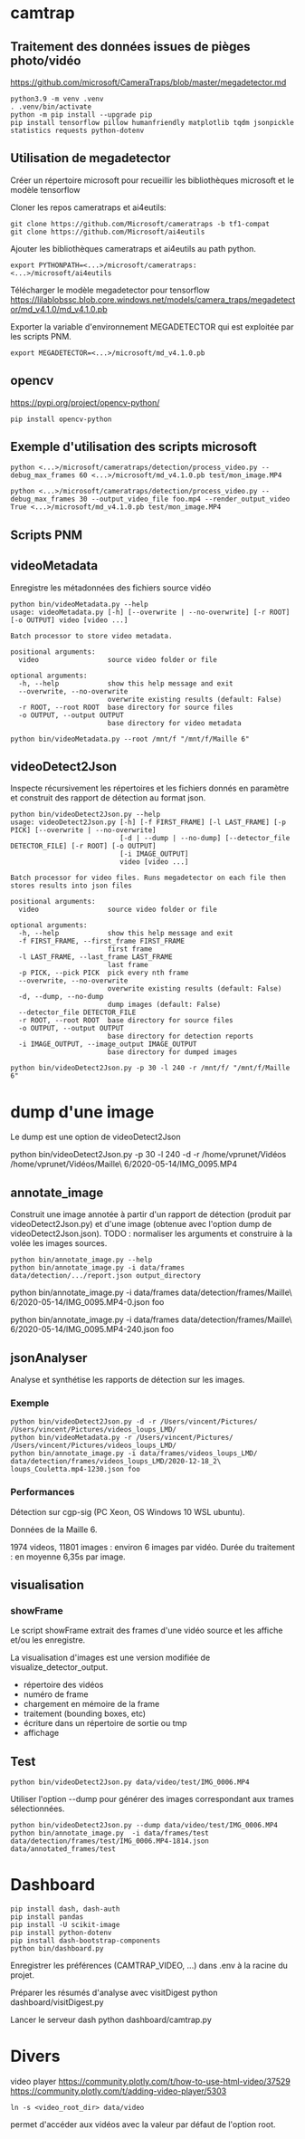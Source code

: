 # camtrap

## Traitement des données issues de pièges photo/vidéo

https://github.com/microsoft/CameraTraps/blob/master/megadetector.md

```
python3.9 -m venv .venv
. .venv/bin/activate
python -m pip install --upgrade pip
pip install tensorflow pillow humanfriendly matplotlib tqdm jsonpickle statistics requests python-dotenv
```

## Utilisation de megadetector

Créer un répertoire microsoft pour recueillir les bibliothèques microsoft et le modèle tensorflow

Cloner les repos cameratraps et ai4eutils:

```
git clone https://github.com/Microsoft/cameratraps -b tf1-compat
git clone https://github.com/Microsoft/ai4eutils
```

Ajouter les bibliothèques cameratraps et ai4eutils au path python.

```
export PYTHONPATH=<...>/microsoft/cameratraps:<...>/microsoft/ai4eutils
```

Télécharger le modèle megadetector pour tensorflow
https://lilablobssc.blob.core.windows.net/models/camera_traps/megadetector/md_v4.1.0/md_v4.1.0.pb

Exporter la variable d'environnement MEGADETECTOR qui est exploitée par les scripts PNM.

```
export MEGADETECTOR=<...>/microsoft/md_v4.1.0.pb
```

## opencv

https://pypi.org/project/opencv-python/

```
pip install opencv-python
```

## Exemple d'utilisation des scripts microsoft

```
python <...>/microsoft/cameratraps/detection/process_video.py --debug_max_frames 60 <...>/microsoft/md_v4.1.0.pb test/mon_image.MP4

python <...>/microsoft/cameratraps/detection/process_video.py --debug_max_frames 30 --output_video_file foo.mp4 --render_output_video True <...>/microsoft/md_v4.1.0.pb test/mon_image.MP4
```

## Scripts PNM

## videoMetadata

Enregistre les métadonnées des fichiers source vidéo

```
python bin/videoMetadata.py --help
usage: videoMetadata.py [-h] [--overwrite | --no-overwrite] [-r ROOT] [-o OUTPUT] video [video ...]

Batch processor to store video metadata.

positional arguments:
  video                 source video folder or file

optional arguments:
  -h, --help            show this help message and exit
  --overwrite, --no-overwrite
                        overwrite existing results (default: False)
  -r ROOT, --root ROOT  base directory for source files
  -o OUTPUT, --output OUTPUT
                        base directory for video metadata

python bin/videoMetadata.py --root /mnt/f "/mnt/f/Maille 6"
```

## videoDetect2Json

Inspecte récursivement les répertoires et les fichiers donnés en paramètre et construit des rapport de détection au format json.

```
python bin/videoDetect2Json.py --help
usage: videoDetect2Json.py [-h] [-f FIRST_FRAME] [-l LAST_FRAME] [-p PICK] [--overwrite | --no-overwrite]
                           [-d | --dump | --no-dump] [--detector_file DETECTOR_FILE] [-r ROOT] [-o OUTPUT]
                           [-i IMAGE_OUTPUT]
                           video [video ...]

Batch processor for video files. Runs megadetector on each file then stores results into json files

positional arguments:
  video                 source video folder or file

optional arguments:
  -h, --help            show this help message and exit
  -f FIRST_FRAME, --first_frame FIRST_FRAME
                        first frame
  -l LAST_FRAME, --last_frame LAST_FRAME
                        last frame
  -p PICK, --pick PICK  pick every nth frame
  --overwrite, --no-overwrite
                        overwrite existing results (default: False)
  -d, --dump, --no-dump
                        dump images (default: False)
  --detector_file DETECTOR_FILE
  -r ROOT, --root ROOT  base directory for source files
  -o OUTPUT, --output OUTPUT
                        base directory for detection reports
  -i IMAGE_OUTPUT, --image_output IMAGE_OUTPUT
                        base directory for dumped images

python bin/videoDetect2Json.py -p 30 -l 240 -r /mnt/f/ "/mnt/f/Maille 6"

```

# dump d'une image

Le dump est une option de videoDetect2Json

python bin/videoDetect2Json.py -p 30 -l 240 -d -r /home/vprunet/Vidéos /home/vprunet/Vidéos/Maille\ 6/2020-05-14/IMG_0095.MP4

## annotate_image

Construit une image annotée à partir d'un rapport de détection (produit par videoDetect2Json.py) et d'une image (obtenue avec l'option dump de videoDetect2Json.json).
TODO : normaliser les arguments et construire à la volée les images sources.

```
python bin/annotate_image.py --help
python bin/annotate_image.py -i data/frames data/detection/.../report.json output_directory
```

python bin/annotate_image.py -i data/frames data/detection/frames/Maille\ 6/2020-05-14/IMG_0095.MP4-0.json foo

python bin/annotate_image.py -i data/frames data/detection/frames/Maille\ 6/2020-05-14/IMG_0095.MP4-240.json foo

## jsonAnalyser

Analyse et synthétise les rapports de détection sur les images.

### Exemple

```
python bin/videoDetect2Json.py -d -r /Users/vincent/Pictures/ /Users/vincent/Pictures/videos_loups_LMD/
python bin/videoMetadata.py -r /Users/vincent/Pictures/ /Users/vincent/Pictures/videos_loups_LMD/
python bin/annotate_image.py -i data/frames/videos_loups_LMD/  data/detection/frames/videos_loups_LMD/2020-12-18_2\ loups_Couletta.mp4-1230.json foo
```

### Performances

Détection sur cgp-sig (PC Xeon, OS Windows 10 WSL ubuntu).

Données de la Maille 6.

1974 videos, 11801 images : environ 6 images par vidéo.
Durée du traitement : en moyenne 6,35s par image.

## visualisation

### showFrame

Le script showFrame extrait des frames d'une vidéo source et les affiche et/ou les enregistre.

La visualisation d'images est une version modifiée de visualize_detector_output.

- répertoire des vidéos
- numéro de frame
- chargement en mémoire de la frame
- traitement (bounding boxes, etc)
- écriture dans un répertoire de sortie ou tmp
- affichage

## Test

```
python bin/videoDetect2Json.py data/video/test/IMG_0006.MP4
```

Utiliser l'option --dump pour générer des images correspondant aux trames sélectionnées.

```
python bin/videoDetect2Json.py --dump data/video/test/IMG_0006.MP4
python bin/annotate_image.py  -i data/frames/test data/detection/frames/test/IMG_0006.MP4-1814.json data/annotated_frames/test
```

# Dashboard

```
pip install dash, dash-auth
pip install pandas
pip install -U scikit-image
pip install python-dotenv
pip install dash-bootstrap-components
python bin/dashboard.py
```

Enregistrer les préférences (CAMTRAP_VIDEO, ...) dans .env à la racine du projet.

Préparer les résumés d'analyse avec visitDigest
python dashboard/visitDigest.py

Lancer le serveur dash
python dashboard/camtrap.py

# Divers

video player
https://community.plotly.com/t/how-to-use-html-video/37529
https://community.plotly.com/t/adding-video-player/5303

```
ln -s <video_root_dir> data/video
```

permet d'accéder aux vidéos avec la valeur par défaut de l'option root.
